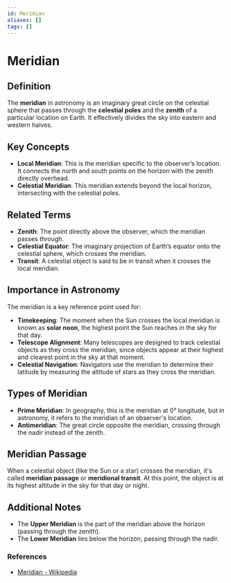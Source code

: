 ```yaml
---
id: Meridian
aliases: []
tags: []
---
```


# Meridian

## Definition

The **meridian** in astronomy is an imaginary great circle on the celestial sphere that passes through the **celestial poles** and the **zenith** of a particular location on Earth. It effectively divides the sky into eastern and western halves.

## Key Concepts

- **Local Meridian**: This is the meridian specific to the observer’s location. It connects the north and south points on the horizon with the zenith directly overhead.
- **Celestial Meridian**: This meridian extends beyond the local horizon, intersecting with the celestial poles.

## Related Terms

- **Zenith**: The point directly above the observer, which the meridian passes through.
- **Celestial Equator**: The imaginary projection of Earth’s equator onto the celestial sphere, which crosses the meridian.
- **Transit**: A celestial object is said to be in transit when it crosses the local meridian.

## Importance in Astronomy

The meridian is a key reference point used for:

- **Timekeeping**: The moment when the Sun crosses the local meridian is known as **solar noon**, the highest point the Sun reaches in the sky for that day.
- **Telescope Alignment**: Many telescopes are designed to track celestial objects as they cross the meridian, since objects appear at their highest and clearest point in the sky at that moment.
- **Celestial Navigation**: Navigators use the meridian to determine their latitude by measuring the altitude of stars as they cross the meridian.

## Types of Meridian

- **Prime Meridian**: In geography, this is the meridian at 0° longitude, but in astronomy, it refers to the meridian of an observer's location.
- **Antimeridian**: The great circle opposite the meridian, crossing through the nadir instead of the zenith.

## Meridian Passage

When a celestial object (like the Sun or a star) crosses the meridian, it's called **meridian passage** or **meridional transit**. At this point, the object is at its highest altitude in the sky for that day or night.

## Additional Notes

- The **Upper Meridian** is the part of the meridian above the horizon (passing through the zenith).
- The **Lower Meridian** lies below the horizon, passing through the nadir.

### References

- [Meridian - Wikipedia](<https://en.wikipedia.org/wiki/Meridian_(astronomy)>)
